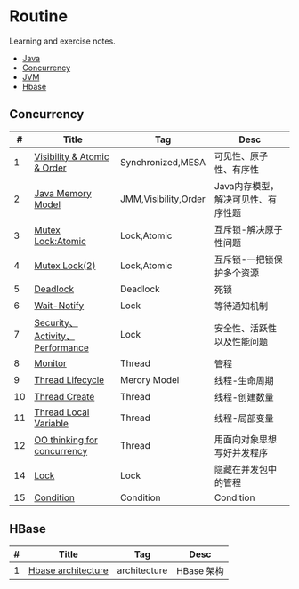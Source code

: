 # Routine
Learning and exercise notes.

- [Java](#Java)
- [Concurrency](#Concurrency)
- [JVM](#JVM)
- [Hbase](#Hbase)


## Concurrency

| #   | Title                                | Tag                  | Desc                               |
| --- | ------------------------------------ | -------------------- | ---------------------------------- |
| 1   | [Visibility & Atomic & Order][1]     | Synchronized,MESA    | 可见性、原子性、有序性             |
| 2   | [Java Memory Model][2]               | JMM,Visibility,Order | Java内存模型，解决可见性、有序性题 |
| 3   | [Mutex Lock:Atomic][3]               | Lock,Atomic          | 互斥锁-解决原子性问题              |
| 4   | [Mutex Lock(2)][4]                   | Lock,Atomic          | 互斥锁-一把锁保护多个资源          |
| 5   | [Deadlock][5]                        | Deadlock             | 死锁                               |
| 6   | [Wait-Notify][6]                     | Lock                 | 等待通知机制                       |
| 7   | [Security、Activity、Performance][7] | Lock                  | 安全性、活跃性以及性能问题         |
| 8   | [Monitor][8]                         | Thread               | 管程                               |
| 9   | [Thread Lifecycle][9]                | Merory Model         | 线程-生命周期                      |
| 10  | [Thread Create][10]                  | Thread               | 线程-创建数量                      |
| 11  | [Thread Local Variable][11]          | Thread               | 线程-局部变量                      |
| 12  | [OO thinking for concurrency][12]    | Thread               | 用面向对象思想写好并发程序         |
| 14  | [Lock][14]                           | Lock                 | 隐藏在并发包中的管程               |
| 15  | [Condition][15]                      | Condition            | Condition                                 |


[1]: https://github.com/mantoudev/routine/tree/master/Concurrency/01-Visibility%20%26%20Atomic%20%26%20Order
[2]: https://github.com/mantoudev/routine/tree/master/Concurrency/02-Java%20Meroy%20Model
[3]: https://github.com/mantoudev/routine/tree/master/Concurrency/03-Mutex%20Lock:Atomic
[4]: https://github.com/mantoudev/routine/tree/master/Concurrency/04-Mutex%20Lock(2)
[5]: https://github.com/mantoudev/routine/tree/master/Concurrency/05-Deadlock
[6]: https://github.com/mantoudev/routine/tree/master/Concurrency/06-Wait-Notify
[7]: https://github.com/mantoudev/routine/tree/master/Concurrency/07-Security%E3%80%81Activity%E3%80%81Performance
[8]: https://github.com/mantoudev/routine/tree/master/Concurrency/08-Monitor
[9]: https://github.com/mantoudev/routine/tree/master/Concurrency/09-Thread:create
[10]: https://github.com/mantoudev/routine/tree/master/Concurrency/10-Thread:lifecyle
[11]: https://github.com/mantoudev/routine/tree/master/Concurrency/11-Thread:localVariable
[12]: https://github.com/mantoudev/routine/tree/master/Concurrency/12-OO%20thinking%20for%20concurrency
[14]: https://github.com/mantoudev/routine/tree/master/Concurrency/14-Lock
[15]: https://github.com/mantoudev/routine/tree/master/Concurrency/15-Condition

## HBase
| #   | Title                   | Tag          | Desc       |
| --- | ----------------------- | ------------ | ---------- |
| 1   | [Hbase architecture][1] | architecture | HBase 架构 |

[1]: https://github.com/mantoudev/routine/blob/master/HBase/01-HBase%20architecture.md
